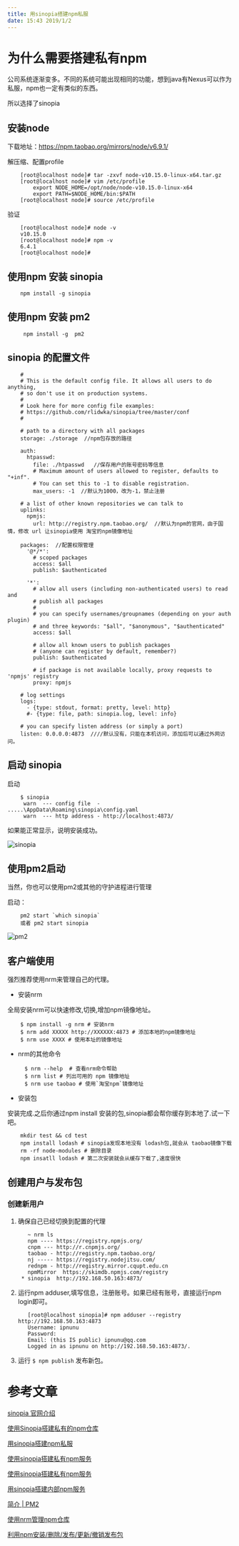 ```yaml
---
title: 用sinopia搭建npm私服
date: 15:43 2019/1/2
---
```


# 为什么需要搭建私有npm

公司系统逐渐变多。不同的系统可能出现相同的功能，想到java有Nexus可以作为私服，npm也一定有类似的东西。

所以选择了sinopia

## 安装node

下载地址：https://npm.taobao.org/mirrors/node/v6.9.1/

解压缩、配置profile

        [root@localhost node]# tar -zxvf node-v10.15.0-linux-x64.tar.gz
        [root@localhost node]# vim /etc/profile
            export NODE_HOME=/opt/node/node-v10.15.0-linux-x64
            export PATH=$NODE_HOME/bin:$PATH
        [root@localhost node]# source /etc/profile

验证

        [root@localhost node]# node -v
        v10.15.0
        [root@localhost node]# npm -v
        6.4.1
        [root@localhost node]#


## 使用npm 安装 sinopia

        npm install -g sinopia

## 使用npm 安装 pm2

         npm install -g  pm2


## sinopia 的配置文件

        #
        # This is the default config file. It allows all users to do anything,
        # so don't use it on production systems.
        #
        # Look here for more config file examples:
        # https://github.com/rlidwka/sinopia/tree/master/conf
        #

        # path to a directory with all packages
        storage: ./storage  //npm包存放的路径

        auth:
          htpasswd:
            file: ./htpasswd   //保存用户的账号密码等信息
            # Maximum amount of users allowed to register, defaults to "+inf".
            # You can set this to -1 to disable registration.
            max_users: -1  //默认为1000，改为-1，禁止注册

        # a list of other known repositories we can talk to
        uplinks:
          npmjs:
            url: http://registry.npm.taobao.org/  //默认为npm的官网，由于国情，修改 url 让sinopia使用 淘宝的npm镜像地址

        packages:  //配置权限管理
          '@*/*':
            # scoped packages
            access: $all
            publish: $authenticated

          '*':
            # allow all users (including non-authenticated users) to read and
            # publish all packages
            #
            # you can specify usernames/groupnames (depending on your auth plugin)
            # and three keywords: "$all", "$anonymous", "$authenticated"
            access: $all

            # allow all known users to publish packages
            # (anyone can register by default, remember?)
            publish: $authenticated

            # if package is not available locally, proxy requests to 'npmjs' registry
            proxy: npmjs

        # log settings
        logs:
          - {type: stdout, format: pretty, level: http}
          #- {type: file, path: sinopia.log, level: info}

        # you can specify listen address (or simply a port)
        listen: 0.0.0.0:4873  ////默认没有，只能在本机访问，添加后可以通过外网访问。



## 启动 sinopia

启动

        $ sinopia
         warn  --- config file  - .....\AppData\Roaming\sinopia\config.yaml
         warn  --- http address - http://localhost:4873/

如果能正常显示，说明安装成功。

![sinopia](/images/201901/20190102160615-sinopia.png)

## 使用pm2启动

当然，你也可以使用pm2或其他的守护进程进行管理

启动：

        pm2 start `which sinopia`
        或者 pm2 start sinopia

![pm2](/images/201901/20190102154956-pm2.png)


## 客户端使用

强烈推荐使用nrm来管理自己的代理。

- 安装nrm

全局安装nrm可以快速修改,切换,增加npm镜像地址。

        $ npm install -g nrm # 安装nrm
        $ nrm add XXXXX http://XXXXXX:4873 # 添加本地的npm镜像地址
        $ nrm use XXXX # 使用本址的镜像地址

- nrm的其他命令

        $ nrm --help  # 查看nrm命令帮助
        $ nrm list # 列出可用的 npm 镜像地址
        $ nrm use taobao # 使用`淘宝npm`镜像地址

- 安装包

安装完成.之后你通过npm install 安装的包,sinopia都会帮你缓存到本地了.试一下吧。

        mkdir test && cd test
        npm install lodash # sinopia发现本地没有 lodash包,就会从 taobao镜像下载
        rm -rf node-modules # 删除目录
        npm insatll lodash # 第二次安装就会从缓存下载了,速度很快

## 创建用户与发布包

### 创建新用户

1. 确保自己已经切换到配置的代理

          ~ nrm ls
          npm ---- https://registry.npmjs.org/
          cnpm --- http://r.cnpmjs.org/
          taobao - http://registry.npm.taobao.org/
          nj ----- https://registry.nodejitsu.com/
          rednpm - http://registry.mirror.cqupt.edu.cn
          npmMirror  https://skimdb.npmjs.com/registry
        * sinopia  http://192.168.50.163:4873/

2. 运行npm adduser,填写信息，注册账号。如果已经有账号，直接运行npm login即可。

          [root@localhost sinopia]# npm adduser --registry http://192.168.50.163:4873
          Username: ipnunu
          Password:
          Email: (this IS public) ipnunu@qq.com
          Logged in as ipnunu on http://192.168.50.163:4873/.

3. 运行 ``` $ npm publish ``` 发布新包。

# 参考文章

[sinopia 官网介绍](https://www.npmjs.com/package/sinopia)

[使用Sinopia搭建私有的npm仓库](https://segmentfault.com/a/1190000005790827)

[用sinopia搭建npm私服](https://www.cnblogs.com/LittleSix/p/6053549.html)

[使用sinopia搭建私有npm服务](https://blog.csdn.net/jzs_0914/article/details/73201650)

[使用sinopia搭建私有npm服务](https://github.com/jindada/blog/issues/1)

[用sinopia搭建内部npm服务](https://www.cnblogs.com/czf-zone/p/6860457.html)

[简介 | PM2](https://wohugb.gitbooks.io/pm2/content/)

[使用nrm管理npm仓库](https://blog.csdn.net/kongxx/article/details/73350813)

[利用npm安装/删除/发布/更新/撤销发布包](https://www.cnblogs.com/penghuwan/p/6973702.html)